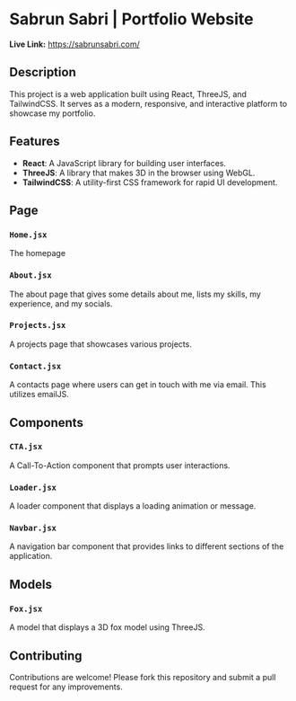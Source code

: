 # Sabrun Sabri | Portfolio Website

**Live Link:** <https://sabrunsabri.com/>

## Description

This project is a web application built using React, ThreeJS, and TailwindCSS. It serves as a modern, responsive, and interactive platform to showcase my portfolio.

## Features

- **React**: A JavaScript library for building user interfaces.
- **ThreeJS**: A library that makes 3D in the browser using WebGL.
- **TailwindCSS**: A utility-first CSS framework for rapid UI development.

## Page

### `Home.jsx`

The homepage

### `About.jsx`

The about page that gives some details about me, lists my skills, my experience, and my socials.

### `Projects.jsx`

A projects page that showcases various projects.

### `Contact.jsx`

A contacts page where users can get in touch with me via email. This utilizes emailJS.

## Components

### `CTA.jsx`

A Call-To-Action component that prompts user interactions.

### `Loader.jsx`

A loader component that displays a loading animation or message.

### `Navbar.jsx`

A navigation bar component that provides links to different sections of the application.

## Models

### `Fox.jsx`

A model that displays a 3D fox model using ThreeJS.

## Contributing

Contributions are welcome! Please fork this repository and submit a pull request for any improvements.
